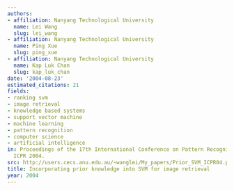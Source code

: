 ```yaml
---
authors:
- affiliation: Nanyang Technological University
  name: Lei Wang
  slug: lei_wang
- affiliation: Nanyang Technological University
  name: Ping Xue
  slug: ping_xue
- affiliation: Nanyang Technological University
  name: Kap Luk Chan
  slug: kap_luk_chan
date: '2004-08-23'
estimated_citations: 21
fields:
- ranking svm
- image retrieval
- knowledge based systems
- support vector machine
- machine learning
- pattern recognition
- computer science
- artificial intelligence
in: Proceedings of the 17th International Conference on Pattern Recognition, 2004.
  ICPR 2004.
src: http://users.cecs.anu.edu.au/~wanglei/My_papers/Prior_SVM_ICPR04.pdf
title: Incorporating prior knowledge into SVM for image retrieval
year: 2004
---
```

